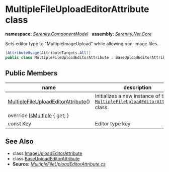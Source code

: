 # MultipleFileUploadEditorAttribute class
**namespace:** *[Serenity.ComponentModel](../README.md#serenity.componentmodel-namespace)*   **assembly**: *[Serenity.Net.Core](../README.md)*

Sets editor type to "MultipleImageUpload" while allowing non-image files.

```csharp
[AttributeUsage(AttributeTargets.All)]
public class MultipleFileUploadEditorAttribute : BaseUploadEditorAttribute
```

## Public Members

| name | description |
| --- | --- |
| [MultipleFileUploadEditorAttribute](MultipleFileUploadEditorAttribute/MultipleFileUploadEditorAttribute.md)() | Initializes a new instance of the [`MultipleFileUploadEditorAttribute`](MultipleFileUploadEditorAttribute.md) class. |
| override [IsMultiple](MultipleFileUploadEditorAttribute/IsMultiple.md) { get; } |  |
| const [Key](MultipleFileUploadEditorAttribute/Key.md) | Editor type key |

## See Also

* class [ImageUploadEditorAttribute](ImageUploadEditorAttribute.md)
* class [BaseUploadEditorAttribute](BaseUploadEditorAttribute.md)
* **Source:** *[MultipleFileUploadEditorAttribute.cs](https://github.com/serenity-is/Serenity/blob/master/src/Serenity.Net.Core/ComponentModel/Upload/MultipleFileUploadEditorAttribute.cs)*